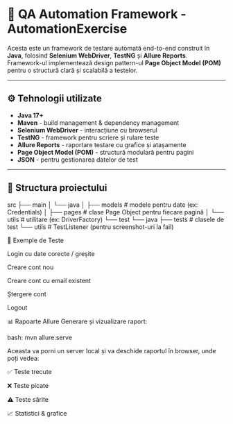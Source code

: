 # 🧪 QA Automation Framework - AutomationExercise

Acesta este un framework de testare automată end-to-end construit în **Java**, folosind **Selenium WebDriver**, **TestNG** și **Allure Reports**.  
Framework-ul implementează design pattern-ul **Page Object Model (POM)** pentru o structură clară și scalabilă a testelor.  

---

## ⚙️ Tehnologii utilizate
- **Java 17+**
- **Maven** - build management & dependency management
- **Selenium WebDriver** - interacțiune cu browserul
- **TestNG** - framework pentru scriere și rulare teste
- **Allure Reports** - raportare testare cu grafice și atașamente
- **Page Object Model (POM)** - structură modulară pentru pagini
- **JSON** - pentru gestionarea datelor de test

---

## 📂 Structura proiectului
src
├── main
│ └── java
│ ├── models # modele pentru date (ex: Credentials)
│ ├── pages # clase Page Object pentru fiecare pagină
│ └── utils # utilitare (ex: DriverFactory)
└── test
└── java
├── tests # clasele de test
└── utils # TestListener (pentru screenshot-uri la fail)

📝 Exemple de Teste

Login cu date corecte / greșite

Creare cont nou

Creare cont cu email existent

Ștergere cont

Logout

📊 Rapoarte Allure
Generare și vizualizare raport:

bash:
mvn allure:serve

Aceasta va porni un server local și va deschide raportul în browser, unde poți vedea:

✅ Teste trecute

❌ Teste picate

⚠️ Teste sărite

📈 Statistici & grafice



